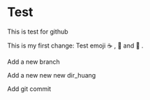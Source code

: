 # Test
This is  test for github

This is my first change:
Test emoji :coffee: , :pizza: and :dancer: .

Add a new branch

Add a new new new dir_huang


Add git commit